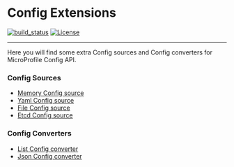 # Config Extensions

[![build_status](https://travis-ci.com/microprofile-extensions/config-ext.svg?branch=master)](https://travis-ci.com/microprofile-extensions/config-ext)
[![License](https://img.shields.io/badge/license-Apache%202-blue.svg)](https://github.com/microprofile-extensions/config-ext/blob/master/LICENSE)
___________
Here you will find some extra Config sources and Config converters for MicroProfile Config API.

### Config Sources
* [Memory Config source](https://github.com/microprofile-extensions/config-ext/tree/master/configsource-memory)
* [Yaml Config source](https://github.com/microprofile-extensions/config-ext/tree/master/configsource-yaml)
* [File Config source](https://github.com/microprofile-extensions/config-ext/tree/master/configsource-file)
* [Etcd Config source](https://github.com/microprofile-extensions/config-ext/tree/master/configsource-etcd)

### Config Converters
* [List Config converter](https://github.com/microprofile-extensions/config-ext/tree/master/configconverter-list)
* [Json Config converter](https://github.com/microprofile-extensions/config-ext/tree/master/configconverter-json)
